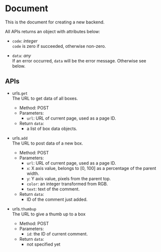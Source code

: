 Document
===
This is the document for creating a new backend.

All APIs returns an object with attributes below:

* `code`: *integer*  
  `code` is zero if succeeded, otherwise non-zero.

* `data`: *any*  
  If an error occurred, `data` will be the error message. Otherwise see below.

APIs
---
* urls.`get`  
  The URL to get data of all boxes.
  * Method: POST
  * Parameters:
    * `url`: URL of current page, used as a page ID.
  * Return `data`:
    * a list of box data objects.

* urls.`add`  
  The URL to post data of a new box.
  * Method: POST
  * Parameters:
    * `url`: URL of current page, used as a page ID.
    * `x`: X axis value, belongs to \[0, 100\] as a percentage of the parent width.
    * `y`: Y axis value, pixels from the parent top.
    * `color`: an integer transformed from RGB.
    * `text`: text of the comment.
  * Return `data`:
    * ID of the comment just added.

* urls.`thumbup`  
  The URL to give a thumb up to a box
  * Method: POST
  * Parameters:
    * `id`: the ID of current comment.
  * Return `data`:
    * not specified yet

